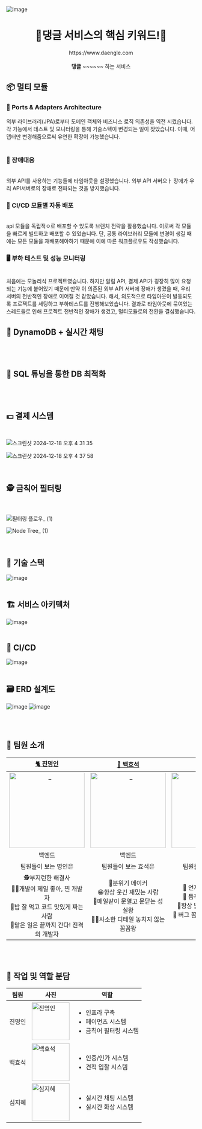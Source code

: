 ![image](https://github.com/user-attachments/assets/1571a693-841e-471b-8b45-4efba5601e26)

<div align=center>
  <h1> 🐶댕글 서비스의 핵심 키워드!🐶 </h2>
  https://www.daengle.com
  <br>
  <br>
  <strong>댕글</strong> ~~~~~~ 하는 서비스
  <br>


</div>

## 📦 멀티 모듈
### 🔌 Ports & Adapters Architecture
외부 라이브러리(JPA)로부터 도메인 객체와 비즈니스 로직 의존성을 역전 시켰습니다.
각 가능에서 테스트 및 모니터링을 통해 기술스텍이 변경되는 일이 잦았습니다. 이때, 어뎁터만 변경해줌으로써 유연한 확장이 가능했습니다.
<br />
<br />

### 🚨 장애대응

<br />
외부 API를 사용하는 기능들에 타임아웃을 설정했습니다.
외부 API 서버으ㅏ 장애가 우리 API서버로의 장애로 전파되는 것을 방지했습니다.
<br />

### 🚛 CI/CD 모듈별 자동 배포

<br />
api 모듈을 독립적ㅇ로 배포할 수 있도록 브랜치 전략을 활용했습니다. 
이로써 각 모듈을 빠르게 빌드하고 배포할 수 있었습니다.
단, 공통 라이브러리 모듈에 변경이 생길 때에는 모든 모듈을 재배포해야하기 때문에 이에 따른 워크플로우도 작성했습니다.
<br />

### 🖥️ 부하 테스트 및 성능 모니터링

<br />
처음에는 모놀리식 프로젝트였습니다. 하지만 알림 API, 결제 API가 굉장히 많이 요청되는 기능에 붙어있기 때문에 만약 이 의존된 외부 API 서버에 장애가 생겼을 때, 우리 서버의 전반적인 장애로 이어질 것 같았습니다.
해서, 의도적으로 타임아웃이 발동되도록 프로젝트를 세팅하고 부하테스트를 진행해보았습니다. 결과로 타임아웃에 묶여있는 스레드들로 인해 프로젝트 전반적인 장애가 생겼고, 멀티모듈로의 전환을 결심했습니다.
<br />

## 💬 DynamoDB + 실시간 채팅

<br />
<br />

## 🚀 SQL 튜닝을 통한 DB 최적화

<br />
<br />

## 💵 결제 시스템

<br />

![스크린샷 2024-12-18 오후 4 31 35](https://github.com/user-attachments/assets/015616e7-281f-4e0a-a510-55f410b74f4c)

![스크린샷 2024-12-18 오후 4 37 58](https://github.com/user-attachments/assets/14ebfb68-d8cc-4940-a0c9-330df5c7893c)


<br />

## 🕵️ 금칙어 필터링

<br />

![필터링 플로우_ (1)](https://github.com/user-attachments/assets/46c01b77-6983-4199-8162-684d5febc838)

![Node Tree_ (1)](https://github.com/user-attachments/assets/2c1e47a1-87aa-4d63-9b37-7c757425af70)


<br />

## 🧰 기술 스택
![image](https://github.com/user-attachments/assets/ae5eefdc-2156-41aa-bb18-430c02ad39cf)
<br />
<br />

## 🏗️ 서비스 아키텍처
![image](https://github.com/user-attachments/assets/bd2b5c99-8bcc-44e8-915b-a85efdf93341)
<br />
<br />

## 🚢 CI/CD
![image](https://github.com/user-attachments/assets/e9916060-7677-4c43-8a42-1fc8ad517c69)
<br />
<br />

## 🗃️ ERD 설계도
![image](https://github.com/user-attachments/assets/dc1f3e07-9a46-44bf-bab6-22daa21da6de)
![image](https://github.com/user-attachments/assets/92c07e93-3e63-4cc0-9c06-e1d9405d1ae8)


<br />
<br />

## 👥 팀원 소개
|                                              [🐈 진명인](https://github.com/myeonginjin)                                               |                                              [🐳 백효석](https://github.com/alexization)                                               |                                               [🌱 심지혜](https://github.com/sapientia1007)                                                |
| :-------------------------------------------------------------------------------------------------------------------------------------: | :-------------------------------------------------------------------------------------------------------------------------------: | :-------------------------------------------------------------------------------------------------------------------------------: |
| <a href="https://github.com/myeonginjin"> <img src="https://avatars.githubusercontent.com/myeonginjin" width=200px alt="_"/> </a> | <a href="https://github.com/alexization"> <img src="https://avatars.githubusercontent.com/alexization" width=200px alt="_"/> </a> | <a href="https://github.com/sapientia1007"> <img src="https://avatars.githubusercontent.com/sapientia1007" width=200px alt="_"/> </a> |
|                                                               백엔드                                                                |                                                            백엔드                                                             |                                                              백엔드                                                               |
|                                                 팀원들이 보는 명인은                                                                    |                                                       팀원들이 보는 효석은                                                        |                                                         팀원들이 보는 지혜는                                                        |
| 🕵️‍부지런한 해결사 <br/> 👩‍💻개발이 제일 좋아, 찐 개발자 <br/> 🍜밥 잘 먹고 코드 맛있게 짜는 사람 <br/> 🚗맡은 일은 끝까지 간다! 진격의 개발자|🤩분위기 메이커<br/>😁항상 웃긴 재밌는 사람<br/>🏃‍매일같이 문열고 문닫는 성실왕<br/>👨‍🏫사소한 디테일 놓치지 않는 꼼꼼왕|🥳 언제나 맑은 긍정왕 <br />🔫 듬직한 트러블 슈터 <br />🤩항상 밝은 분위기 메이커 <br />🎯 버그 꼼짝마! 백발백중 버그 퇴치|

<br />
<br />

## 🔨 작업 및 역할 분담
<div align=center>
  
| 팀원  | 사진 | 역할 |
|-----------------|-----------------|-----------------|
| 진명인   |  <img src="https://avatars.githubusercontent.com/myeonginjin" alt="진명인" width="100"> | <ul><li>인프라 구축</li><li>페이먼츠 시스템</li><li>금칙어 필터링 시스템</li></ul>     |
| 백효석   |  <img src="https://avatars.githubusercontent.com/alexization" alt="백효석" width="100">| <ul><li>인증/인가 시스템</li><li>견적 입찰 시스템</li> |
| 심지혜   |  <img src="https://avatars.githubusercontent.com/sapientia1007" alt="심지혜" width="100">    |<ul><li>실시간 채팅 시스템</li><li>실시간 화상 시스템</li></ul>  |

</div>
<br/> 
<br/>
